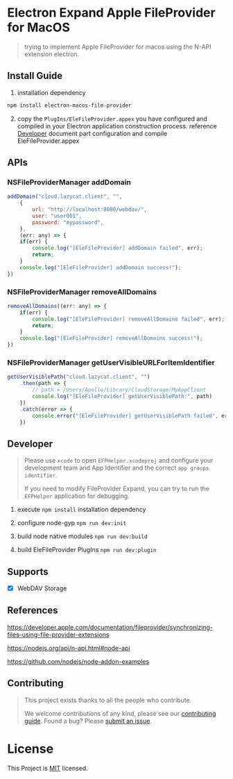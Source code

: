 <!--
 * @Author: Bin
 * @Date: 2024-09-12
 * @FilePath: /electron-macos-file-provider/README.md
-->

# Electron Expand Apple FileProvider for MacOS

> trying to implement Apple FileProvider for macos using the N-API extension electron.

## Install Guide

1. installation dependency

```bash
npm install electron-macos-file-provider
```

2. copy the `PlugIns/EleFileProvider.appex` you have configured and compiled in your Electron application construction process. reference [Developer](#developer) document part configuration and compile EleFileProvider.appex

## APIs

### NSFileProviderManager addDomain

```js
addDomain("cloud.lazycat.client", "", 
    {
        url: "http://localhost:8080/webdav/",
        user: "user001",
        password: "mypassword",
    },
    (err: any) => {
    if(err) {
        console.log("[EleFileProvider] addDomain failed", err);
        return;
    }
    console.log("[EleFileProvider] addDomain success!");
})
```

### NSFileProviderManager removeAllDomains

```js
removeAllDomains((err: any) => {
    if(err) {
        console.log("[EleFileProvider] removeAllDomains failed", err);
        return;
    }
    console.log("[EleFileProvider] removeAllDomains success!");
})
```

### NSFileProviderManager getUserVisibleURLForItemIdentifier

```js
getUserVisiblePath("cloud.lazycat.client", "")
    .then(path => {
        // path = /Users/Apollo/Library/CloudStorage/MyAppClient
        console.log("[EleFileProvider] getUserVisiblePath:", path)
    })
    .catch(error => {
        console.error("[EleFileProvider] getUserVisiblePath failed", error)
    })
```

## Developer

> Please use `xcode` to open `EFPHelper.xcodeproj` and configure your development team and App Identifier and the correct `app groups identifier`. 
> 
> If you need to modify FileProvider Expand, you can try to run the `EFPHelper` application for debugging.

1. execute `npm install` installation dependency

2. configure node-gyp `npm run dev:init`

3. build node native modules `npm run dev:build`

4. build EleFileProvider PlugIns `npm run dev:plugin`

## Supports

- [x] WebDAV Storage

## References

<https://developer.apple.com/documentation/fileprovider/synchronizing-files-using-file-provider-extensions>

<https://nodejs.org/api/n-api.html#node-api>

<https://github.com/nodejs/node-addon-examples>

## Contributing

> This project exists thanks to all the people who contribute.
>
> We welcome contributions of any kind, please see our [contributing guide](https://github.com/electron/electron/blob/main/CONTRIBUTING.md). Found a bug? Please [submit an issue](https://github.com/PBK-B/electron-macos-file-provider/issues/new).

# License

This Project is [MIT](/LICENSE) licensed.



